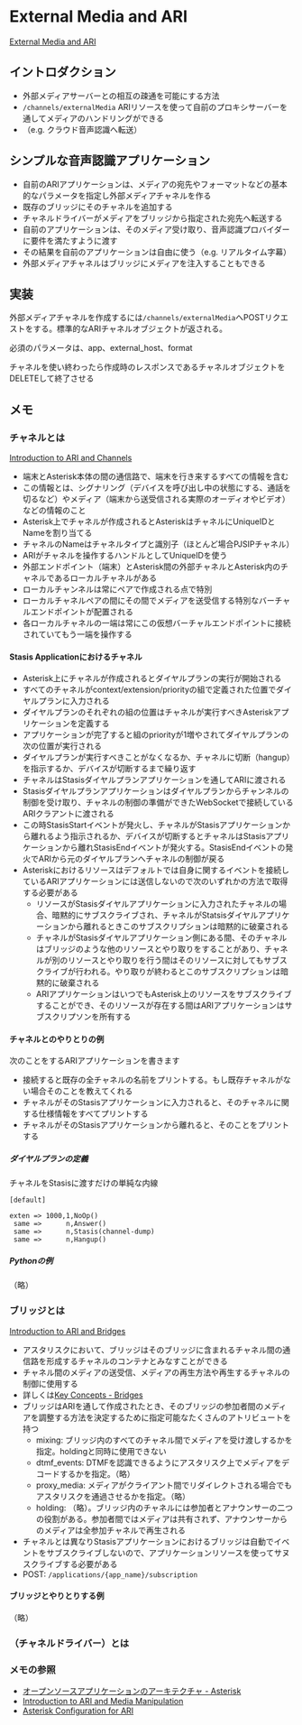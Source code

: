 # External Media and ARI

[External Media and ARI](https://wiki.asterisk.org/wiki/display/AST/External+Media+and+ARI)

## イントロダクション

- 外部メディアサーバーとの相互の疎通を可能にする方法
- `/channels/externalMedia` ARIリソースを使って自前のプロキシサーバーを通してメディアのハンドリングができる
- （e.g. クラウド音声認識へ転送）

## シンプルな音声認識アプリケーション

- 自前のARIアプリケーションは、メディアの宛先やフォーマットなどの基本的なパラメータを指定し外部メディアチャネルを作る
- 既存のブリッジにそのチャネルを追加する
- チャネルドライバーがメディアをブリッジから指定された宛先へ転送する
- 自前のアプリケーションは、そのメディア受け取り、音声認識プロバイダーに要件を満たすように渡す
- その結果を自前のアプリケーションは自由に使う（e.g. リアルタイム字幕）
- 外部メディアチャネルはブリッジにメディアを注入することもできる

## 実装

外部メディアチャネルを作成するには`/channels/externalMedia`へPOSTリクエストをする。標準的なARIチャネルオブジェクトが返される。

必須のパラメータは、app、external_host、format

チャネルを使い終わったら作成時のレスポンスであるチャネルオブジェクトをDELETEして終了させる

## メモ

### チャネルとは

[Introduction to ARI and Channels](https://wiki.asterisk.org/wiki/display/AST/Introduction+to+ARI+and+Channels)

- 端末とAsterisk本体の間の通信路で、端末を行き来するすべての情報を含む
- この情報とは、シグナリング（デバイスを呼び出し中の状態にする、通話を切るなど）やメディア（端末から送受信される実際のオーディオやビデオ）などの情報のこと
- Asterisk上でチャネルが作成されるとAsteriskはチャネルにUniqueIDとNameを割り当てる
- チャネルのNameはチャネルタイプと識別子（ほとんど場合PJSIPチャネル）
- ARIがチャネルを操作するハンドルとしてUniqueIDを使う
- 外部エンドポイント（端末）とAsterisk間の外部チャネルとAsterisk内のチャネルであるローカルチャネルがある
- ローカルチャンネルは常にペアで作成される点で特別
- ローカルチャネルペアの間にその間でメディアを送受信する特別なバーチャルエンドポイントが配置される
- 各ローカルチャネルの一端は常にこの仮想バーチャルエンドポイントに接続されていてもう一端を操作する

#### Stasis Applicationにおけるチャネル

- Asterisk上にチャネルが作成されるとダイヤルプランの実行が開始される
- すべてのチャネルがcontext/extension/priorityの組で定義された位置でダイヤルプランに入力される
- ダイヤルプランのそれぞれの組の位置はチャネルが実行すべきAsteriskアプリケーションを定義する
- アプリケーションが完了すると組のpriorityが1増やされてダイヤルプランの次の位置が実行される
- ダイヤルプランが実行すべきことがなくなるか、チャネルに切断（hangup）を指示するか、デバイスが切断するまで繰り返す
- チャネルはStasisダイヤルプランアプリケーションを通してARIに渡される
- Stasisダイヤルプランアプリケーションはダイヤルプランからチャンネルの制御を受け取り、チャネルの制御の準備ができたWebSocketで接続しているARIクラアントに渡される
- この時StasisStartイベントが発火し、チャネルがStasisアプリケーションから離れるよう指示されるか、デバイスが切断するとチャネルはStasisアプリケーションから離れStasisEndイベントが発火する。StasisEndイベントの発火でARIから元のダイヤルプランへチャネルの制御が戻る
- Asteriskにおけるリソースはデフォルトでは自身に関するイベントを接続しているARIアプリケーションには送信しないので次のいずれかの方法で取得する必要がある
  - リソースがStasisダイヤルアプリケーションに入力されたチャネルの場合、暗黙的にサブスクライブされ、チャネルがStatsisダイヤルアプリケーションから離れるときこのサブスクリプションは暗黙的に破棄される
  - チャネルがStasisダイヤルアプリケーション側にある間、そのチャネルはブリッジのような他のリソースとやり取りをすることがあり、チャネルが別のリソースとやり取りを行う間はそのリソースに対してもサブスクライブが行われる。やり取りが終わるとこのサブスクリプションは暗黙的に破棄される
  - ARIアプリケーションはいつでもAsterisk上のリソースをサブスクライブすることができ、そのリソースが存在する間はARIアプリケーションはサブスクリプソンを所有する

#### チャネルとのやりとりの例

次のことをするARIアプリケーションを書きます

- 接続すると既存の全チャネルの名前をプリントする。もし既存チャネルがない場合そのことを教えてくれる
- チャネルがそのStasisアプリケーションに入力されると、そのチャネルに関する仕様情報をすべてプリントする
- チャネルがそのStasisアプリケーションから離れると、そのことをプリントする

##### ダイヤルプランの定義

チャネルをStasisに渡すだけの単純な内線

```
[default]
 
exten => 1000,1,NoOp()
 same =>      n,Answer()
 same =>      n,Stasis(channel-dump)
 same =>      n,Hangup()
```

##### Pythonの例

（略）

### ブリッジとは

[Introduction to ARI and Bridges](https://wiki.asterisk.org/wiki/display/AST/Introduction+to+ARI+and+Bridges)

- アスタリスクにおいて、ブリッジはそのブリッジに含まれるチャネル間の通信路を形成するチャネルのコンテナとみなすことができる
- チャネル間のメディアの送受信、メディアの再生方法や再生するチャネルの制御に使用する
- 詳しくは[Key Concepts - Bridges](https://wiki.asterisk.org/wiki/display/AST/Bridges)
- ブリッジはARIを通して作成されたとき、そのブリッジの参加者間のメディアを調整する方法を決定するために指定可能なたくさんのアトリビュートを持つ
  - mixing: ブリッジ内のすべてのチャネル間でメディアを受け渡しするかを指定。holdingと同時に使用できない
  - dtmf_events: DTMFを認識できるようにアスタリスク上でメディアをデコードするかを指定。（略）
  - proxy_media: メディアがクライアント間でリダイレクトされる場合でもアスタリスクを通過させるかを指定。（略）
  - holding: （略）。ブリッジ内のチャネルには参加者とアナウンサーの二つの役割がある。参加者間ではメディアは共有されず、アナウンサーからのメディアは全参加チャネルで再生される
- チャネルとは異なりStasisアプリケーションにおけるブリッジは自動でイベントをサブスクライブしないので、アプリケーションリソースを使ってサヌスクライブする必要がある
- POST: `/applications/{app_name}/subscription`

#### ブリッジとやりとりする例

（略）

### （チャネルドライバー）とは

### メモの参照

- [オープンソースアプリケーションのアーキテクチャ - Asterisk](https://inzkyk.xyz/aosa/asterisk/)
- [Introduction to ARI and Media Manipulation](https://wiki.asterisk.org/wiki/display/AST/Introduction+to+ARI+and+Media+Manipulation)
- [Asterisk Configuration for ARI](https://wiki.asterisk.org/wiki/display/AST/Asterisk+Configuration+for+ARI)

